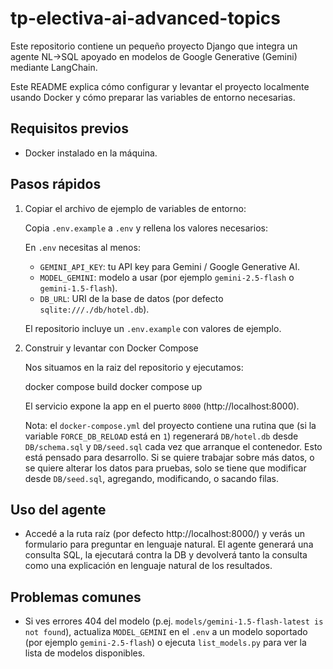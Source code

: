 # tp-electiva-ai-advanced-topics

Este repositorio contiene un pequeño proyecto Django que integra un agente NL->SQL
apoyado en modelos de Google Generative (Gemini) mediante LangChain.

Este README explica cómo configurar y levantar el proyecto localmente usando Docker
y cómo preparar las variables de entorno necesarias.

## Requisitos previos

- Docker instalado en la máquina.

## Pasos rápidos

1. Copiar el archivo de ejemplo de variables de entorno:

	 Copia `.env.example` a `.env` y rellena los valores necesarios:

	 En `.env` necesitas al menos:
	 - `GEMINI_API_KEY`: tu API key para Gemini / Google Generative AI.
	 - `MODEL_GEMINI`: modelo a usar (por ejemplo `gemini-2.5-flash` o `gemini-1.5-flash`).
	 - `DB_URL`: URI de la base de datos (por defecto `sqlite:///./db/hotel.db`).

	 El repositorio incluye un `.env.example` con valores de ejemplo.

2. Construir y levantar con Docker Compose

	Nos situamos en la raiz del repositorio y ejecutamos:

	 docker compose build
	 docker compose up

	 El servicio expone la app en el puerto `8000` (http://localhost:8000).

	 Nota: el `docker-compose.yml` del proyecto contiene una rutina que (si la variable
	 `FORCE_DB_RELOAD` está en `1`) regenerará `DB/hotel.db` desde `DB/schema.sql` y
	 `DB/seed.sql` cada vez que arranque el contenedor. Esto está pensado para desarrollo. Si se quiere trabajar sobre más datos, o se quiere alterar los datos para pruebas, solo se tiene que modificar desde `DB/seed.sql`, agregando, modificando, o sacando filas.


## Uso del agente

- Accedé a la ruta raíz (por defecto http://localhost:8000/) y verás un formulario para preguntar en
	lenguaje natural. El agente generará una consulta SQL, la ejecutará contra la DB
	y devolverá tanto la consulta como una explicación en lenguaje natural de los resultados.


## Problemas comunes

- Si ves errores 404 del modelo (p.ej. `models/gemini-1.5-flash-latest is not found`),
	actualiza `MODEL_GEMINI` en el `.env` a un modelo soportado (por ejemplo `gemini-2.5-flash`)
	o ejecuta `list_models.py` para ver la lista de modelos disponibles.
